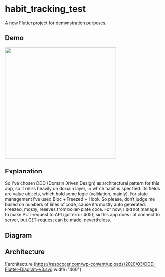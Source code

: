 # habit_tracking_test

A new Flutter project for demonstration purposes.

## Demo
<img src="https://github.com/ivatar39/habit_tracking_test/blob/main/Screenrecorder-2021-05-17-13-46-53-970.gif" width="360">

## Explanation
So I've chosen DDD (Domain Driven Design) as architectural pattern for this app, so it relies heavily on domain layer, 
in which habit is specified. Its fields are value objects, which hold some logic (validation, mainly). 
For state management I've used Bloc + Freezed + Hook. So please, don't judge me based on numbers of lines of code, cause it's
mostly auto generated. Freezed, mostly, relieves from boiler-plate code.
For now, I did not manage to make PUT-request to API (got error 405), so this app does not connect to server, 
but GET-request can be made, nevertheless.

## Diagram
## Architecture
![architecture](https://resocoder.com/wp-content/uploads/2020/03/DDD-Flutter-Diagram-v3.svg width="460")

